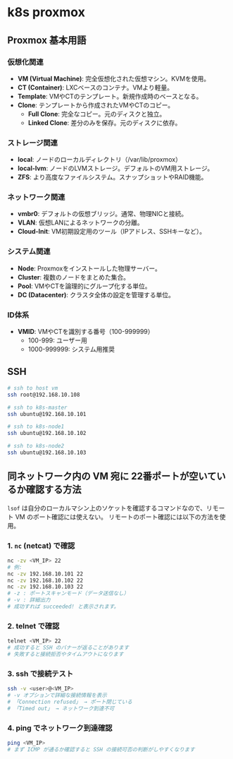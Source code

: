 # k8s proxmox 

## Proxmox 基本用語

### 仮想化関連
- **VM (Virtual Machine)**: 完全仮想化された仮想マシン。KVMを使用。
- **CT (Container)**: LXCベースのコンテナ。VMより軽量。
- **Template**: VMやCTのテンプレート。新規作成時のベースとなる。
- **Clone**: テンプレートから作成されたVMやCTのコピー。
  - **Full Clone**: 完全なコピー。元のディスクと独立。
  - **Linked Clone**: 差分のみを保存。元のディスクに依存。

### ストレージ関連
- **local**: ノードのローカルディレクトリ（/var/lib/proxmox）
- **local-lvm**: ノードのLVMストレージ。デフォルトのVM用ストレージ。
- **ZFS**: より高度なファイルシステム。スナップショットやRAID機能。

### ネットワーク関連
- **vmbr0**: デフォルトの仮想ブリッジ。通常、物理NICと接続。
- **VLAN**: 仮想LANによるネットワークの分離。
- **Cloud-Init**: VM初期設定用のツール（IPアドレス、SSHキーなど）。

### システム関連
- **Node**: Proxmoxをインストールした物理サーバー。
- **Cluster**: 複数のノードをまとめた集合。
- **Pool**: VMやCTを論理的にグループ化する単位。
- **DC (Datacenter)**: クラスタ全体の設定を管理する単位。

### ID体系
- **VMID**: VMやCTを識別する番号（100-999999）
  - 100-999: ユーザー用
  - 1000-999999: システム用推奨

## SSH

```sh
# ssh to host vm
ssh root@192.168.10.108

# ssh to k8s-master
ssh ubuntu@192.168.10.101

# ssh to k8s-node1
ssh ubuntu@192.168.10.102

# ssh to k8s-node2
ssh ubuntu@192.168.10.103
```

## 同ネットワーク内の VM 宛に 22番ポートが空いているか確認する方法

`lsof` は自分のローカルマシン上のソケットを確認するコマンドなので、リモート VM のポート確認には使えない。 
リモートのポート確認には以下の方法を使用。

### 1. `nc` (netcat) で確認

```bash
nc -zv <VM_IP> 22
# 例:
nc -zv 192.168.10.101 22
nc -zv 192.168.10.102 22
nc -zv 192.168.10.103 22
# -z : ポートスキャンモード（データ送信なし）
# -v : 詳細出力
# 成功すれば succeeded! と表示されます。
```

### 2. telnet で確認

```bash
telnet <VM_IP> 22
# 成功すると SSH のバナーが返ることがあります
# 失敗すると接続拒否やタイムアウトになります
```

### 3. ssh で接続テスト

```bash
ssh -v <user>@<VM_IP>
# -v オプションで詳細な接続情報を表示
# 「Connection refused」 → ポート閉じている
# 「Timed out」 → ネットワーク到達不可
```

### 4. ping でネットワーク到達確認

```bash
ping <VM_IP>
# まず ICMP が通るか確認すると SSH の接続可否の判断がしやすくなります
```
